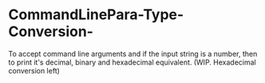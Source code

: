 # CommandLinePara-Type-Conversion-
To accept command line arguments and if the input string is a number, then to print it's decimal, binary and hexadecimal equivalent. (WIP. Hexadecimal conversion left)
